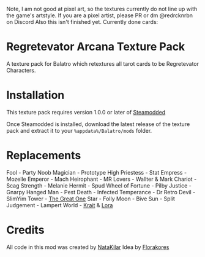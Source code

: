 Note, I am not good at pixel art, so the textures currently do not line up with the game's artstyle. If you are a pixel artist, please PR or dm @redrcknrbn on Discord
Also this isn't finished yet. Currently done cards:

# Regretevator Arcana Texture Pack
A texture pack for Balatro which retextures all tarot cards to be Regretevator Characters.

# Installation
This texture pack requires version 1.0.0 or later of [Steamodded](https://github.com/Steamodded/smods)

Once Steamodded is installed, download the latest release of the texture pack and extract it to your ``%appdata%/Balatro/mods`` folder.

# Replacements
Fool - Party Noob
Magician - Prototype
High Priestess - Stat
Empress - Mozelle
Emperor - Mach
Heirophant - MR
Lovers - Wallter & Mark
Chariot - Scag
Strength - Melanie
Hermit - Spud
Wheel of Fortune - Pilby
Justice - Gnarpy
Hanged Man - Pest
Death - Infected
Temperance - Dr Retro
Devil - SlimYim
Tower - [The Great One](https://regretevator.fandom.com/wiki/Minor_NPCs_and_Characters#"The_Great_One")
Star - Folly
Moon - Bive
Sun - Split
Judgement - Lampert
World - [Krait](https://regretevator.fandom.com/wiki/Minor_NPCs_and_Characters#Krait) & [Lora](https://regretevator.fandom.com/wiki/Minor_NPCs_and_Characters#Lora)

# Credits
All code in this mod was created by [NataKilar](https://github.com/NataKilar)
Idea by [Florakores](https://x.com/florakores/status/1879195692159406218)
